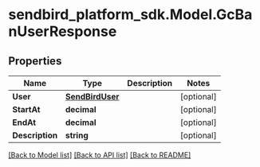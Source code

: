 
# sendbird_platform_sdk.Model.GcBanUserResponse

## Properties

Name | Type | Description | Notes
------------ | ------------- | ------------- | -------------
**User** | [**SendBirdUser**](SendBirdUser.md) |  | [optional] 
**StartAt** | **decimal** |  | [optional] 
**EndAt** | **decimal** |  | [optional] 
**Description** | **string** |  | [optional] 

[[Back to Model list]](../README.md#documentation-for-models)
[[Back to API list]](../README.md#documentation-for-api-endpoints)
[[Back to README]](../README.md)

